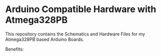 # Arduino Compatible Hardware with Atmega328PB

This repository contains the Schematics and Hardware Files for my 
Atmega328PB based Arduino Boards. 

Benefits:
	






